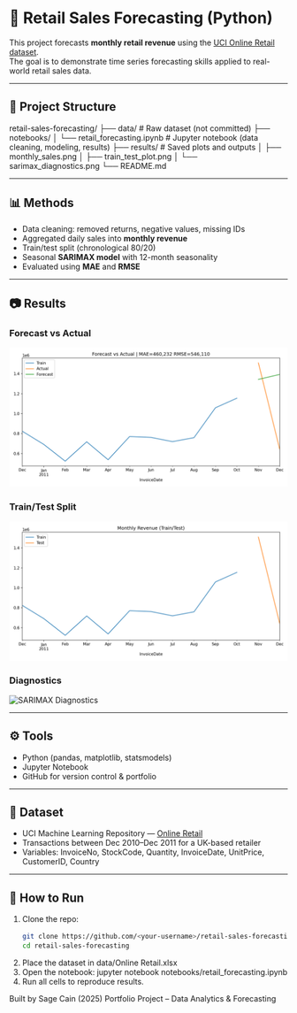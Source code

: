 # 🛒 Retail Sales Forecasting (Python)

This project forecasts **monthly retail revenue** using the [UCI Online Retail dataset](https://archive.ics.uci.edu/dataset/352/online+retail).  
The goal is to demonstrate time series forecasting skills applied to real-world retail sales data.

---

## 📂 Project Structure
retail-sales-forecasting/
├── data/ # Raw dataset (not committed)
├── notebooks/
│ └── retail_forecasting.ipynb # Jupyter notebook (data cleaning, modeling, results)
├── results/ # Saved plots and outputs
│ ├── monthly_sales.png
│ ├── train_test_plot.png
│ └── sarimax_diagnostics.png
└── README.md


---

## 📊 Methods
- Data cleaning: removed returns, negative values, missing IDs  
- Aggregated daily sales into **monthly revenue**  
- Train/test split (chronological 80/20)  
- Seasonal **SARIMAX model** with 12-month seasonality  
- Evaluated using **MAE** and **RMSE**  

---

## 📷 Results
### Forecast vs Actual
![Forecast vs Actual](results/monthly_sales.png)

### Train/Test Split
![Train/Test Split](results/train_test_plot.png)

### Diagnostics
![SARIMAX Diagnostics](results/sarimax_diagnostics.png)

---

## ⚙️ Tools
- Python (pandas, matplotlib, statsmodels)  
- Jupyter Notebook  
- GitHub for version control & portfolio  

---

## 📌 Dataset
- UCI Machine Learning Repository — [Online Retail](https://archive.ics.uci.edu/dataset/352/online+retail)  
- Transactions between Dec 2010–Dec 2011 for a UK-based retailer  
- Variables: InvoiceNo, StockCode, Quantity, InvoiceDate, UnitPrice, CustomerID, Country  

---

## 🚀 How to Run
1. Clone the repo:  
   ```bash
   git clone https://github.com/<your-username>/retail-sales-forecasting.git
   cd retail-sales-forecasting
2. Place the dataset in data/Online Retail.xlsx
3. Open the notebook: jupyter notebook notebooks/retail_forecasting.ipynb
4. Run all cells to reproduce results.

Built by Sage Cain (2025)
Portfolio Project – Data Analytics & Forecasting
